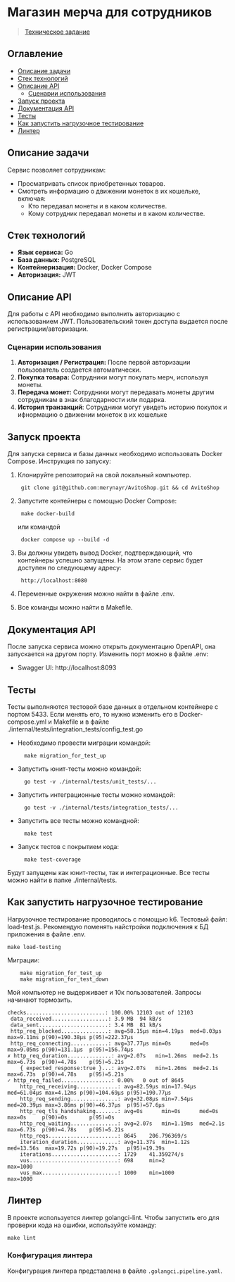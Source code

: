 # Магазин мерча для сотрудников

> [Техническое задание](./TASKS.md)


## Оглавление
- [Описание задачи](#описание-задачи)
- [Стек технологий](#стек-технологий)
- [Описание API](#описание-api)
  - [Сценарии использования](#сценарии-использования)
- [Запуск проекта](#запуск-проекта)
- [Документация API](#документация-api)
- [Тесты](#тесты)
- [Как запустить нагрузочное тестирование](#как-запустить-нагрузочное-тестирование)
- [Линтер](#линтер)

## Описание задачи

Сервис позволяет сотрудникам:

- Просматривать список приобретенных товаров.
- Смотреть информацию о движении монеток в их кошельке, включая:
  - Кто передавал монеты и в каком количестве.
  - Кому сотрудник передавал монеты и в каком количестве.

## Стек технологий

- **Язык сервиса:** Go
- **База данных:** PostgreSQL
- **Контейнеризация:** Docker, Docker Compose
- **Авторизация:** JWT

## Описание API

Для работы с API необходимо выполнить авторизацию с использованием JWT. Пользовательский токен доступа выдается после регистрации/авторизации.

### Сценарии использования

1. **Авторизация / Регистрация:** После первой авторизации пользователь создается автоматически.
2. **Покупка товара:** Сотрудники могут покупать мерч, используя монеты.
3. **Передача монет:** Сотрудники могут передавать монеты другим сотрудникам в знак благодарности или подарка.
4. **История транзакций**: Сотрудники могут увидеть историю покупок и ифнормацию о движении монеток в их кошельке


## Запуск проекта

Для запуска сервиса и базы данных необходимо использовать Docker Compose. Инструкция по запуску:

1. Клонируйте репозиторий на свой локальный компьютер.

        git clone git@github.com:merynayr/AvitoShop.git && cd AvitoShop

2. Запустите контейнеры с помощью Docker Compose:

        make docker-build
    или командой

        docker compose up --build -d

3. Вы должны увидеть вывод Docker, подтверждающий, что контейнеры успешно запущены. На этом этапе сервис будет доступен по следующему адресу:

        http://localhost:8080

4. Переменные окружения можно найти в файле .env.

5. Все команды можно найти в Makefile.
## Документация API

После запуска сервиса можно открыть документацию OpenAPI, она запускается на другом порту. Изменить порт можно в файле .env:

- Swagger UI: http://localhost:8093

## Тесты

Тесты выполняются тестовой базе данных в отдельном контейнере с портом 5433. Если менять его, то нужно изменить его в Docker-compose.yml и
Makefile и в файле ./internal/tests/integration_tests/config_test.go

- Необходимо провести миграции командой:
        
        make migration_for_test_up

- Запустить юнит-тесты можно командой:

        go test -v ./internal/tests/unit_tests/...

- Запустить интеграционные тесты можно командой:

        go test -v ./internal/tests/integration_tests/...

- Запустить все тесты можно командной:

        make test

- Запуск тестов с покрытием кода:

        make test-coverage

Будут запущены как юнит-тесты, так и интеграционные.
Все тесты можно найти в папке ./internal/tests.

## Как запустить нагрузочное тестирование

Нагрузочное тестирование проводилось с помощью k6. Тестовый файл: load-test.js. Рекомендую поменять найстройки подключения к БД приложения в файле .env.
    
    make load-testing

Миграции:

        make migration_for_test_up
        make migration_for_test_down

Мой компьютер не выдерживает и 10к пользователей. Запросы начинают тормозить.

    checks.........................: 100.00% 12103 out of 12103
     data_received..................: 3.9 MB  94 kB/s
     data_sent......................: 3.4 MB  81 kB/s
     http_req_blocked...............: avg=58.15µs min=4.19µs  med=8.03µs  max=9.11ms p(90)=190.38µs p(95)=222.37µs
     http_req_connecting............: avg=37.77µs min=0s      med=0s      max=9.05ms p(90)=131.1µs  p(95)=156.74µs
    ✗ http_req_duration..............: avg=2.07s   min=1.26ms  med=2.1s    max=6.73s  p(90)=4.78s    p(95)=5.21s   
        { expected_response:true }...: avg=2.07s   min=1.26ms  med=2.1s    max=6.73s  p(90)=4.78s    p(95)=5.21s   
    ✓ http_req_failed................: 0.00%   0 out of 8645
        http_req_receiving.............: avg=82.59µs min=17.94µs med=61.04µs max=4.12ms p(90)=104.69µs p(95)=190.77µs
        http_req_sending...............: avg=32.08µs min=7.54µs  med=20.39µs max=3.86ms p(90)=46.37µs  p(95)=57.6µs  
        http_req_tls_handshaking.......: avg=0s      min=0s      med=0s      max=0s     p(90)=0s       p(95)=0s      
        http_req_waiting...............: avg=2.07s   min=1.19ms  med=2.1s    max=6.73s  p(90)=4.78s    p(95)=5.21s   
        http_reqs......................: 8645    206.796369/s
        iteration_duration.............: avg=11.37s  min=1.12s   med=13.56s  max=19.72s p(90)=19.27s   p(95)=19.39s  
        iterations.....................: 1729    41.359274/s
        vus............................: 698     min=2              max=1000
        vus_max........................: 1000    min=1000           max=1000

## Линтер

В проекте используется линтер golangci-lint. Чтобы запустить его для проверки кода на ошибки, используйте команду:

    make lint

### Конфигурация линтера
Конфигурация линтера представлена в файле `.golangci.pipeline.yaml`.

